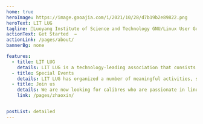 ```yaml
---
home: true
heroImage: https://image.gaoajia.com/i/2021/10/28/d7b19b2e89822.png
heroText: LIT LUG
tagline: 🚀Luoyang Institute of Science and Technology GNU/Linux User Group
actionText: Get Started  →
actionLink: /pages/about/
bannerBg: none 

features: 
  - title: LIT LUG
    details: LIT LUG is a technology-leading association that consists of the GNU/Linux enthusiasts in LIT
  - title: Special Events
    details: LIT LUG has organized a number of meaningful activities, such as the GNU/Linux Install Party and Weekly Party.
  - title: Join us
    details: We are now looking for calibres who are passionate in linux to join our organization.Interested parties please click here.
    link: /pages/zhaoxin/


postList: detailed
---
```


